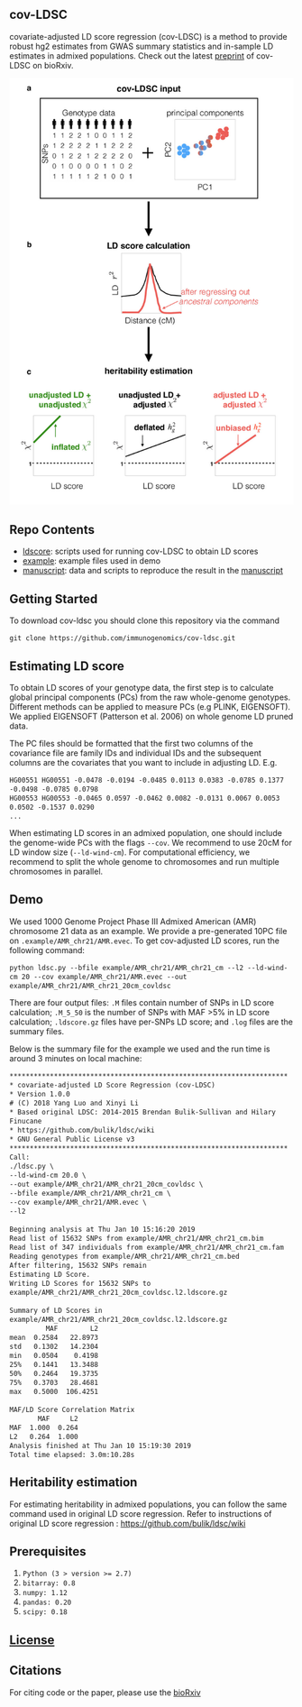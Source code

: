 ## cov-LDSC
covariate-adjusted LD score regression (cov-LDSC) is a method to provide robust hg2 estimates from GWAS summary statistics and in-sample LD estimates in admixed populations. Check out the latest [preprint](https://www.biorxiv.org/content/early/2018/12/22/503144) of cov-LDSC on bioRxiv.

![ ](manuscript/figures/Figure1-covLDSC_overview.jpg)

## Repo Contents
- [ldscore](./ldscore): scripts used for running cov-LDSC to obtain LD scores
- [example](./example): example files used in demo
- [manuscript](./manuscript): data and scripts to reproduce the result in the [manuscript](https://www.biorxiv.org/content/early/2018/12/22/503144)

## Getting Started
To download cov-ldsc you should clone this repository via the command
```
git clone https://github.com/immunogenomics/cov-ldsc.git
```
## Estimating LD score
To obtain LD scores of your genotype data, the first step is to calculate global principal components (PCs) from the raw whole-genome genotypes. Different methods can be applied to measure PCs (e.g PLINK, EIGENSOFT). We applied EIGENSOFT (Patterson et al. 2006) on whole genome LD pruned data.

The PC files should be formatted that the first two columns of the covariance file are family IDs and individual IDs and the subsequent columns are the covariates that you want to include in adjusting LD. E.g.

```
HG00551 HG00551 -0.0478 -0.0194 -0.0485 0.0113 0.0383 -0.0785 0.1377 -0.0498 -0.0785 0.0798
HG00553 HG00553 -0.0465 0.0597 -0.0462 0.0082 -0.0131 0.0067 0.0053 0.0502 -0.1537 0.0290
...
```
When estimating LD scores in an admixed population, one should include the genome-wide PCs  with the flags `--cov`. We recommend to use 20cM for LD window size (`--ld-wind-cm`).
For computational efficiency, we recommend to split the whole genome to chromosomes and run multiple chromosomes in parallel.

## Demo
We used 1000 Genome Project Phase III Admixed American (AMR) chromosome 21 data as an example. We provide a pre-generated 10PC file on `.example/AMR_chr21/AMR.evec`. To get cov-adjusted LD scores, run the following command:
```
python ldsc.py --bfile example/AMR_chr21/AMR_chr21_cm --l2 --ld-wind-cm 20 --cov example/AMR_chr21/AMR.evec --out example/AMR_chr21/AMR_chr21_20cm_covldsc
```

There are four output files:
`.M` files contain number of SNPs in LD score calculation; `.M_5_50` is the number of SNPs with MAF >5% in LD score calculation; `.ldscore.gz` files have per-SNPs LD score; and `.log` files are the summary files.

Below is the summary file for the example we used and the run time is around 3 minutes on local machine:
```
*********************************************************************
* covariate-adjusted LD Score Regression (cov-LDSC)
* Version 1.0.0
# (C) 2018 Yang Luo and Xinyi Li
* Based original LDSC: 2014-2015 Brendan Bulik-Sullivan and Hilary Finucane
* https://github.com/bulik/ldsc/wiki
* GNU General Public License v3
*********************************************************************
Call:
./ldsc.py \
--ld-wind-cm 20.0 \
--out example/AMR_chr21/AMR_chr21_20cm_covldsc \
--bfile example/AMR_chr21/AMR_chr21_cm \
--cov example/AMR_chr21/AMR.evec \
--l2  

Beginning analysis at Thu Jan 10 15:16:20 2019
Read list of 15632 SNPs from example/AMR_chr21/AMR_chr21_cm.bim
Read list of 347 individuals from example/AMR_chr21/AMR_chr21_cm.fam
Reading genotypes from example/AMR_chr21/AMR_chr21_cm.bed
After filtering, 15632 SNPs remain
Estimating LD Score.
Writing LD Scores for 15632 SNPs to example/AMR_chr21/AMR_chr21_20cm_covldsc.l2.ldscore.gz

Summary of LD Scores in example/AMR_chr21/AMR_chr21_20cm_covldsc.l2.ldscore.gz
         MAF        L2
mean  0.2584   22.8973
std   0.1302   14.2304
min   0.0504    0.4198
25%   0.1441   13.3488
50%   0.2464   19.3735
75%   0.3703   28.4681
max   0.5000  106.4251

MAF/LD Score Correlation Matrix
       MAF     L2
MAF  1.000  0.264
L2   0.264  1.000
Analysis finished at Thu Jan 10 15:19:30 2019
Total time elapsed: 3.0m:10.28s
```

## Heritability estimation
For estimating heritability in admixed populations, you can follow the same command used in original LD score regression. Refer to instructions of original LD score regression : https://github.com/bulik/ldsc/wiki

## Prerequisites
1. `Python (3 > version >= 2.7)`
2. `bitarray: 0.8`
3. `numpy: 1.12`
4. `pandas: 0.20`
5. `scipy: 0.18`

## [License](https://github.com/immunogenomics/cov-ldsc/blob/master/LICENSE)

## Citations
For citing code or the paper, please use the [bioRxiv](https://www.biorxiv.org/content/early/2018/12/22/503144)

